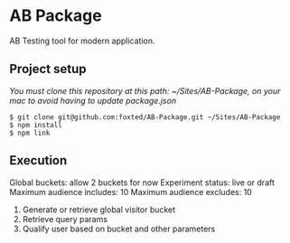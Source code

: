 # AB Package

AB Testing tool for modern application.

## Project setup

*You must clone this repository at this path: ~/Sites/AB-Package, on your mac to avoid having to update package.json*

```
$ git clone git@github.com:foxted/AB-Package.git ~/Sites/AB-Package
$ npm install
$ npm link
```

## Execution

Global buckets: allow 2 buckets for now
Experiment status: live or draft
Maximum audience includes: 10
Maximum audience excludes: 10

1. Generate or retrieve global visitor bucket
2. Retrieve query params
3. Qualify user based on bucket and other parameters
